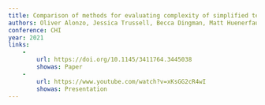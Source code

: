 ```yaml
---
title: Comparison of methods for evaluating complexity of simplified texts among deaf and hard-of-hearing adults at different literacy levels
authors: Oliver Alonzo, Jessica Trussell, Becca Dingman, Matt Huenerfauth
conference: CHI
year: 2021
links:
    -
        url: https://doi.org/10.1145/3411764.3445038
        showas: Paper
    -
        url: https://www.youtube.com/watch?v=xKsGG2cR4wI
        showas: Presentation
---
```

